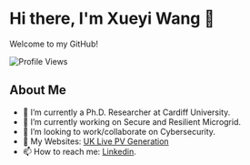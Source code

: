 
<!--
**redemptionwxy/redemptionwxy** is a ✨ _special_ ✨ repository because its `README.md` (this file) appears on your GitHub profile.

Here are some ideas to get you started:

- 🔭 I’m currently working on ...
- 🌱 I’m currently learning ...
- 👯 I’m looking to collaborate on ...
- 🤔 I’m looking for help with ...
- 💬 Ask me about ...
- 📫 How to reach me: ...
- 😄 Pronouns: ...
- ⚡ Fun fact: ...
-->

# Hi there, I'm Xueyi Wang 👋

Welcome to my GitHub!

![Profile Views](https://komarev.com/ghpvc/?username=redemptionwxy&style=for-the-badge&color=brightgreen)

## About Me
- 🌱 I’m currently a Ph.D. Researcher at Cardiff University.
- 🔭 I’m currently working on Secure and Resilient Microgrid.
- 👯 I’m looking to work/collaborate on Cybersecurity.
- 💬 My Websites: [UK Live PV Generation](https://www.pvcardiff.top/)
- 📫 How to reach me: [Linkedin](https://www.linkedin.com/in/xueyi-wang-00ab11195/).

